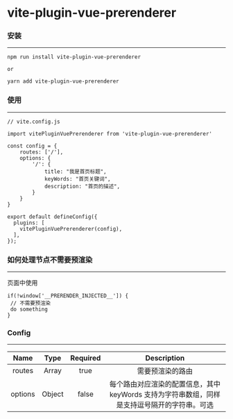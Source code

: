 <!--
 * @Author: shaolong
 * @Date: 2022-10-20 16:06:09
 * @LastEditors: shaolong
 * @LastEditTime: 2022-10-21 15:59:53
 * @Description:
-->

# vite-plugin-vue-prerenderer

### 安装

---

```
npm run install vite-plugin-vue-prerenderer

or

yarn add vite-plugin-vue-prerenderer
```

### 使用

---

```
// vite.config.js

import vitePluginVuePrerenderer from 'vite-plugin-vue-prerenderer'

const config = {
    routes: ['/'],
    options: {
        '/': {
            title: "我是首页标题",
            keyWords: "首页关键词",
            description: "首页的描述",
        }
    }
}

export default defineConfig({
  plugins: [
    vitePluginVuePrerenderer(config),
  ],
});
```

### 如何处理节点不需要预渲染

---

页面中使用

```
if(!window['__PRERENDER_INJECTED__']) {
 // 不需要预渲染
 do something
}
```

### Config

---

|  Name   |  Type  | Required |                                         Description                                          |
| :-----: | :----: | :------: | :------------------------------------------------------------------------------------------: |
| routes  | Array  |   true   |                                       需要预渲染的路由                                       |
| options | Object |  false   | 每个路由对应渲染的配置信息，其中 keyWords 支持为字符串数组，同样是支持逗号隔开的字符串。可选 |
